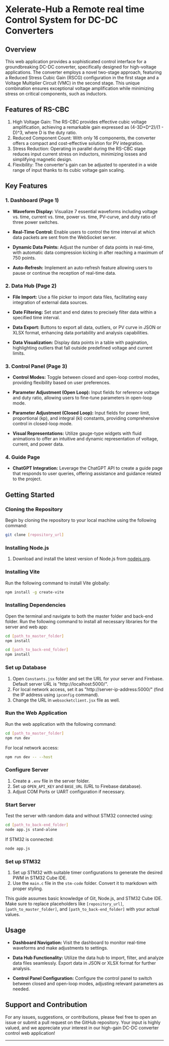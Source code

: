 

# Xelerate-Hub a Remote real time Control System for DC-DC Converters

## Overview
This web application provides a sophisticated control interface for a groundbreaking DC-DC converter, specifically designed for high-voltage applications. The converter employs a novel two-stage approach, featuring a Reduced Stress Cubic Gain (RSCG) configuration in the first stage and a Voltage Multiplier Circuit (VMC) in the second stage. This unique combination ensures exceptional voltage amplification while minimizing stress on critical components, such as inductors.
## Features of RS-CBC
1. High Voltage Gain: The RS-CBC provides effective cubic voltage amplification, achieving a remarkable gain expressed as (4-3D+D^2)/(1 - D)^3, where D is the duty ratio.
2. Reduced Component Count: With only 16 components, the converter offers a compact and cost-effective solution for PV integration.
3. Stress Reduction: Operating in parallel during the RS-CBC stage reduces input current stress on inductors, minimizing losses and simplifying magnetic design.
4. Flexibility: The converter's gain can be adjusted to operated in a wide range of input thanks to its cubic voltage gain scaling.

## Key Features

### 1. Dashboard (Page 1)

- **Waveform Display:** Visualize 7 essential waveforms including voltage vs. time, current vs. time, power vs. time, PV-curve, and duty ratio of three power switches.

- **Real-Time Control:** Enable users to control the time interval at which data packets are sent from the WebSocket server.

- **Dynamic Data Points:** Adjust the number of data points in real-time, with automatic data compression kicking in after reaching a maximum of 750 points.

- **Auto-Refresh:** Implement an auto-refresh feature allowing users to pause or continue the reception of real-time data.

### 2. Data Hub (Page 2)

- **File Import:** Use a file picker to import data files, facilitating easy integration of external data sources.

- **Date Filtering:** Set start and end dates to precisely filter data within a specified time interval.

- **Data Export:** Buttons to export all data, outliers, or PV curve in JSON or XLSX format, enhancing data portability and analysis capabilities.

- **Data Visualization:** Display data points in a table with pagination, highlighting outliers that fall outside predefined voltage and current limits.

### 3. Control Panel (Page 3)

- **Control Modes:** Toggle between closed and open-loop control modes, providing flexibility based on user preferences.

- **Parameter Adjustment (Open Loop):** Input fields for reference voltage and duty ratio, allowing users to fine-tune parameters in open-loop mode.

- **Parameter Adjustment (Closed Loop):** Input fields for power limit, proportional (kp), and integral (ki) constants, providing comprehensive control in closed-loop mode.

- **Visual Representations:** Utilize gauge-type widgets with fluid animations to offer an intuitive and dynamic representation of voltage, current, and power data.

### 4. Guide Page

- **ChatGPT Integration:** Leverage the ChatGPT API to create a guide page that responds to user queries, offering assistance and guidance related to the project.

## Getting Started
### Cloning the Repository

Begin by cloning the repository to your local machine using the following command:

```bash
git clone [repository_url]
```

### Installing Node.js

1. Download and install the latest version of Node.js from [nodejs.org](https://nodejs.org/).

### Installing Vite

Run the following command to install Vite globally:

```bash
npm install -g create-vite
```

### Installing Dependencies

Open the terminal and navigate to both the master folder and back-end folder. Run the following command to install all necessary libraries for the server and web app:

```bash
cd [path_to_master_folder]
npm install

cd [path_to_back-end_folder]
npm install
```

### Set up Database

1. Open `Constants.jsx` folder and set the URL for your server and Firebase. Default server URL is "http://localhost:5000/".
2. For local network access, set it as "http://server-ip-address:5000/" (find the IP address using `ipconfig` command).
3. Change the URL in `websocketclient.jsx` file as well.

### Run the Web Application

Run the web application with the following command:

```bash
cd [path_to_master_folder]
npm run dev
```

For local network access:

```bash
npm run dev -- --host
```

### Configure Server

1. Create a `.env` file in the server folder.
2. Set up `OPEN_API_KEY` and `BASE_URL` (URL to Firebase database).
3. Adjust COM Ports or UART configuration if necessary.

### Start Server

Test the server with random data and without STM32 connected using:

```bash
cd [path_to_back-end_folder]
node app.js stand-alone
```

If STM32 is connected:

```bash
node app.js
```

### Set up STM32

1. Set up STM32 with suitable timer configurations to generate the desired PWM in STM32 Cube IDE.
2. Use the `main.c` file in the `stm-code` folder. Convert it to markdown with proper styling.

This guide assumes basic knowledge of Git, Node.js, and STM32 Cube IDE. Make sure to replace placeholders like `[repository_url]`, `[path_to_master_folder]`, and `[path_to_back-end_folder]` with your actual values.

## Usage

- **Dashboard Navigation:** Visit the dashboard to monitor real-time waveforms and make adjustments to settings.

- **Data Hub Functionality:** Utilize the data hub to import, filter, and analyze data files seamlessly. Export data in JSON or XLSX format for further analysis.

- **Control Panel Configuration:** Configure the control panel to switch between closed and open-loop modes, adjusting relevant parameters as needed.

## Support and Contribution

For any issues, suggestions, or contributions, please feel free to open an issue or submit a pull request on the GitHub repository. Your input is highly valued, and we appreciate your interest in our high-gain DC-DC converter control web application!

---
